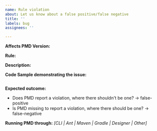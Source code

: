 ```yaml
---
name: Rule violation
about: Let us know about a false positive/false negative
title: ''
labels: bug
assignees: ''

---
```

<!-- Please, prefix the report title with the language it applies to within brackets, such as [java] or [apex] -->

**Affects PMD Version:** 

**Rule:**

**Description:**

**Code Sample demonstrating the issue:**

```

```

**Expected outcome:**

*   Does PMD report a violation, where there shouldn't be one? -> false-positive
*   Is PMD missing to report a violation, where there should be one? -> false-negative


**Running PMD through:** *[CLI | Ant | Maven | Gradle | Designer | Other]*
